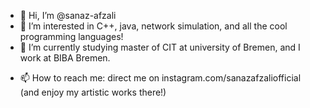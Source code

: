 - 👋 Hi, I’m @sanaz-afzali
- 👀 I’m interested in C++, java, network simulation, and all the cool programming languages!
- 🌱 I’m currently <!--- learning --->studying master of CIT at university of Bremen, and I work at BIBA Bremen.
<!--- - 💞️ I’m looking to collaborate on ... --->
- 📫 How to reach me: direct me on instagram.com/sanazafzaliofficial (and enjoy my artistic works there!)

<!---
sanaz-afzali/sanaz-afzali is a ✨ special ✨ repository because its `README.md` (this file) appears on your GitHub profile.
You can click the Preview link to take a look at your changes.
--->

